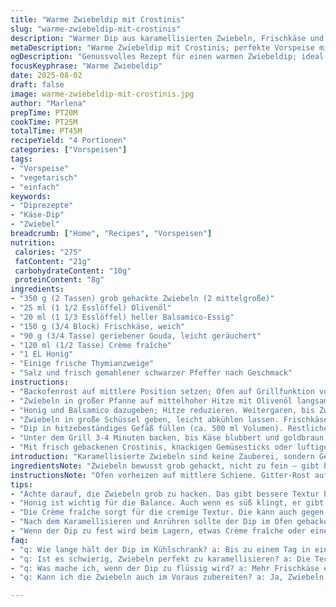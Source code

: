 ```yaml
---
title: "Warme Zwiebeldip mit Crostinis"
slug: "warme-zwiebeldip-mit-crostinis"
description: "Warmer Dip aus karamellisierten Zwiebeln, Frischkäse und geräuchertem Gouda, verfeinert mit einem Hauch Honig und Thymian. Kombiniert cremige Textur mit süß-herber Note. Kein Gluten, keine Nüsse, kein Ei. Passt zu Brotchips, Gemüsesticks oder kleinen Cräckern. Berücksichtigt Frischkäse statt Frischkäse und ersetzt Cheddar durch Gouda, um rauchige Tiefe zu geben. Wird im Ofen kurz gratiniert. Aroma von goldbraunen Zwiebeln, karamellisierendem Zucker, balanciert durch frische Kräuter. Balance zwischen Süße, Säure und würziger Käsekruste. Perfekt als kleine Vorspeise fürs Zusammensein."
metaDescription: "Warme Zwiebeldip mit Crostinis; perfekte Vorspeise mit aromatischen Zwiebeln, cremigem Gouda und frischem Thymian."
ogDescription: "Genussvolles Rezept für einen warmen Zwiebeldip; ideal für das Zusammensein mit Freunden oder Familie."
focusKeyphrase: "Warme Zwiebeldip"
date: 2025-08-02
draft: false
image: warme-zwiebeldip-mit-crostinis.jpg
author: "Marlena"
prepTime: PT20M
cookTime: PT25M
totalTime: PT45M
recipeYield: "4 Portionen"
categories: ["Vorspeisen"]
tags:
- "Vorspeise"
- "vegetarisch"
- "einfach"
keywords:
- "Diprezepte"
- "Käse-Dip"
- "Zwiebel"
breadcrumb: ["Home", "Recipes", "Vorspeisen"]
nutrition: 
 calories: "275"
 fatContent: "21g"
 carbohydrateContent: "10g"
 proteinContent: "8g"
ingredients:
- "350 g (2 Tassen) grob gehackte Zwiebeln (2 mittelgroße)"
- "25 ml (1 1/2 Esslöffel) Olivenöl"
- "20 ml (1 1/3 Esslöffel) heller Balsamico-Essig"
- "150 g (3/4 Block) Frischkäse, weich"
- "90 g (3/4 Tasse) geriebener Gouda, leicht geräuchert"
- "120 ml (1/2 Tasse) Crème fraîche"
- "1 EL Honig"
- "Einige frische Thymianzweige"
- "Salz und frisch gemahlener schwarzer Pfeffer nach Geschmack"
instructions:
- "Backofenrost auf mittlere Position setzen; Ofen auf Grillfunktion vorheizen."
- "Zwiebeln in großer Pfanne auf mittelhoher Hitze mit Olivenöl langsam karamellisieren. Dabei oft rühren, damit sie nicht verbrennen. Leicht weich, anfängliche goldgelbe Farbe kontrollieren – ungefähr 12 Minuten. Geräusch von zischendem Öl wichtig, sonst zu trocken."
- "Honig und Balsamico dazugeben; Hitze reduzieren. Weitergaren, bis Zwiebeln tief goldbraun, fast klebrig sind – weitere 3 Minuten. Rühren, um alles zu vermengen. Duftet süß und herb. "
- "Zwiebeln in große Schüssel geben, leicht abkühlen lassen. Frischkäse, 2/3 des Goudas und Crème fraîche unterheben. Kräftig mit Salz und Pfeffer würzen. Thymianblätter abrupfen und untermischen. Konsistenz soll cremig sein, nicht zu flüssig, bei Bedarf Crème fraîche reduzieren."
- "Dip in hitzebeständiges Gefäß füllen (ca. 500 ml Volumen). Restlichen Gouda darüberstreuen. Wenn Zeit, 30 Minuten kaltstellen, damit Aromen sich setzen; klappt aber auch direkt in den Ofen."
- "Unter dem Grill 3-4 Minuten backen, bis Käse blubbert und goldbraun wird. Aufpassen, nicht zu braun – sonst bitter. Kleine Blasen auf Käseoberfläche signalisieren richtige Bräunung."
- "Mit frisch gebackenen Crostinis, knackigen Gemüsesticks oder luftigen Cräckern servieren."
introduction: "Karamellisierte Zwiebeln sind keine Zauberei, sondern Geduld und Beobachtung. Anstatt fix zu werden, lasse ich sie langsam Farbe nehmen. Das sanfte Zischen in der Pfanne, der Duft, der zuerst süß, dann nussiger wird – unvergleichlich. Keine Angst vor dem Honig, der bringt Würze und katapultiert die Zwiebeln in eine neue Dimension. Frischkäse statt Frischkäse – glaube mir, es macht den Dip cremiger und natürlicher im Geschmack. Und Gouda statt Cheddar wurde hier ausprobiert, wegen der wunderbar rauchigen Note, die sich beim Grillen entfaltet. Frische Kräuter wie Thymian bringen frischen Wind rein. Wer schon mal einen zu sauren Dip hatte, der weiß, dass ein zu dominanter Balsamico alles zerstören kann, deshalb hier kräftig, aber dosiert. Ein kleines Experiment mit Extra-Crème fraîche als Backup – war nötig, um die Balance zwischen Frische und cremiger Fülle zu treffen. Das Ganze wird erst im Ofen angegrillt, um dem Dip eine knackige Oberfläche zu geben, die innen samtig bleibt. Die Zubereitung benötigt etwas Hingabe, doch die Ergebniss überraschen. Puristen mögen Frischkäse pur, das ist auch okay, mit ein bisschen mehr Hitze aber verschmelzen die Zutaten auf eine Art, die fast schon Suchtpotenzial hat. Dazu Knabbereien, die beim Dippen nicht zerfallen, wie dünne Crostinis oder Gemüse wie Karotten, Sellerie. Klassiker bei Gästebewirtungen. Besser als jede käufliche Alternative. Das volle Aromenspiel von süß, cremig, leicht herb – das ist echtes Handwerk."
ingredientsNote: "Zwiebeln bewusst grob gehackt, nicht zu fein – gibt bessere Textur nach dem Karamellisieren. Olivenöl wegen milder Geschmacksnote, kann bei Bedarf Sonnenblumenöl genommen werden. Heller Balsamico wichtig, dunkler macht die Zwiebeln zu sauer. Frischkäse immer auf Zimmertemperatur bringen, sonst wird Dip klumpig. Gouda bringt Rauch – kann man durch geräucherten Mozzarella oder milden Emmentaler tauschen. Crème fraîche sorgt für Cremigkeit mit leicht säuerlicher Note, gern mit Schmand ersetzen falls keine Crème fraîche da. Honig nicht weglassen, sonst fehlt ein Bindeglied zwischen süß und sauer. Thymian frisch, getrocknet nimmt viel Aromakraft raus – wenn getrocknet, nur 1/3 Menge verwenden. Salz vorsichtig – Käse bringt auch Salz mit. Pfeffer grob frisch gemahlen, nicht zu fein. Falls Zwiebeln zu schnell bräunen, Feuer etwas reduzieren, ansonsten schmeckt es bitter. Bei zu viel Flüssigkeit im Dip: mehr Frischkäse rein, zu trocken: eins, zwei EL Crème fraîche. Nachtipp: Statt Dip direkt nach Zubereitung kalt stellen für intensiveren Geschmack, geht bis zu 1 Tag. Aufwärmen vorsichtig unter Grill, damit Käse nicht austrocknet."
instructionsNote: "Ofen vorheizen auf mittlere Schiene. Gitter-Rost auf korrekter Höhe, nicht zu nah am Grill, sonst verbrennt der Gouda. Zwiebeln in Pfanne in Öl lange schmoren lassen, langsam und gleichmäßig Farbe entwickeln, regelmäßig rühren. Geräusch als Indikator: leichtes Knistern und gebundenes Rühren – Kein zu schnelles Anbraten, kein Anbrennen. Sobald Zwiebeln klebrig, leicht durchsichtig, beinahe braun sind – Honig + Balsamico dazu, kurz anschwitzen, Essig reduziert Schärfe, Honig bringt Tiefe. Dip sorgfältig rühren, zimmerwarme Zutaten. Guss ins feuerfeste Gefäß, Käse darüber locker verteilen. Wer Zeit hat, 30 Minuten Ruhe zur Mineralisierung. Backzeit am Grill kurz und kompromisslos beobachten: kleine, goldgelbe Bläschen, nicht schwarz werden lassen. Sofort servieren, der Käse wird schnell zäh beim Abkühlen. Für schnelle Alternativen: Dip in Mikrowelle erhitzen, klappt auch, aber der Grat fehlt. Nach dem Backen schnelles Abkühlen vermeiden – am besten warm essen, da schmeckt er am besten. Tipp: Wenn der Dip beim Auftauchen oder Lagern zu fest wird, mit einem Löffel Crème fraîche oder einem Schluck Milch nachjustieren und vorsichtig erwärmen, sonst alles trocken. Getestet, funktioniert zuverlässig. Bei Knoblauchfans: Eine kleine Knoblauchzehe mit den Zwiebeln anbraten, bringt viel Würze ohne Dominanz. Wichtig: Nicht zu früh Salzen, sonst wird Wasser gezogen und Zwiebeln kochen statt karamellisieren."
tips:
- "Achte darauf, die Zwiebeln grob zu hacken. Das gibt bessere Textur beim Karamellisieren. Langsam zugange, die Zeit gehört dir. Der Zischlaut vom Öl sagt, dass sie braten. Karamellisierung braucht Geduld. Immer wieder rühren, damit nichts anbrennt. Endresultat sollte goldbraun sein."
- "Honig ist wichtig für die Balance. Auch wenn es süß klingt, er gibt Tiefe. Wenn nicht dezent ergänzt, wird der Dip zu sauer oder bitter. Dazu Balsamico-Essig verwenden – aber den hellen. Sonst wird das Aroma kaputt. Wenig, aber wirkungsvoll!"
- "Die Crème fraîche sorgt für die cremige Textur. Die kann auch gegen Schmand ausgetauscht werden. Achte darauf, dass alles Zutaten zimmerwarm sind. So vermischen sie sich besser. Kein Klumpen. Immer wieder probieren; die Balance von süß und herb ist das Ziel."
- "Nach dem Karamellisieren und Anrühren sollte der Dip im Ofen gebacken werden. Grillfunktion nutzen. 3 bis 4 Minuten reichen. Käse muss blubbern, darauf warten. Aber pass auf, dass er nicht verbrennt. Ein paar goldene Bläschen sind perfekt. Auf keinen Fall zu weit oben im Ofen grillen."
- "Wenn der Dip zu fest wird beim Lagern, etwas Crème fraîche oder einen Schluck Milch hinzufügen. Langsam aufwärmen. Dies hilft, die Geschmeidigkeit zurückzubekommen. Lagern im Kühlschrank ist kein Problem. Schmeckt auch am nächsten Tag gut, aber frisch ist er unschlagbar."
faq:
- "q: Wie lange hält der Dip im Kühlschrank? a: Bis zu einem Tag in einer luftdichten Box. Am besten verzehren, wenn frisch. Oder am nächsten Tag warm machen. Das hilft gegen die Trockenheit."
- "q: Ist es schwierig, Zwiebeln perfekt zu karamellisieren? a: Die Technik ist einfach, Zeit ist das Geheimnis. Rühren ist entscheidend. Achten auf den Klang beim Braten. Definitiv, nicht zu hoch temperieren."
- "q: Was mache ich, wenn der Dip zu flüssig wird? a: Mehr Frischkäse einrühren oder etwas Crème fraîche hinzufügen. Keine Panik, wenn es passiert. Geschmack bleibt trotzdem erhalten. Sonst immer mit der Konsistenz spielen."
- "q: Kann ich die Zwiebeln auch im Voraus zubereiten? a: Ja, Zwiebeln karamellisieren, abkühlen lassen. Kühl stellen und dann erst später mit restlichen Zutaten vermischen. Aber direkt warm servieren – ist am besten."

---
```


